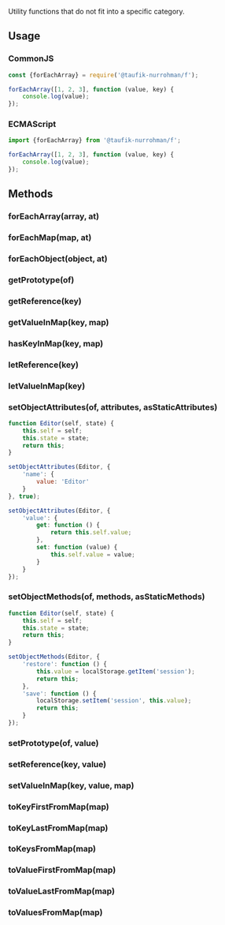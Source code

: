 Utility functions that do not fit into a specific category.

Usage
-----

### CommonJS

~~~ js
const {forEachArray} = require('@taufik-nurrohman/f');

forEachArray([1, 2, 3], function (value, key) {
    console.log(value);
});
~~~

### ECMAScript

~~~ js
import {forEachArray} from '@taufik-nurrohman/f';

forEachArray([1, 2, 3], function (value, key) {
    console.log(value);
});
~~~

Methods
-------

### forEachArray(array, at)

### forEachMap(map, at)

### forEachObject(object, at)

### getPrototype(of)

### getReference(key)

### getValueInMap(key, map)

### hasKeyInMap(key, map)

### letReference(key)

### letValueInMap(key)

### setObjectAttributes(of, attributes, asStaticAttributes)

~~~ js
function Editor(self, state) {
    this.self = self;
    this.state = state;
    return this;
}

setObjectAttributes(Editor, {
    'name': {
        value: 'Editor'
    }
}, true);

setObjectAttributes(Editor, {
    'value': {
        get: function () {
            return this.self.value;
        },
        set: function (value) {
            this.self.value = value;
        }
    }
});
~~~

### setObjectMethods(of, methods, asStaticMethods)

~~~ js
function Editor(self, state) {
    this.self = self;
    this.state = state;
    return this;
}

setObjectMethods(Editor, {
    'restore': function () {
        this.value = localStorage.getItem('session');
        return this;
    },
    'save': function () {
        localStorage.setItem('session', this.value);
        return this;
    }
});
~~~

### setPrototype(of, value)

### setReference(key, value)

### setValueInMap(key, value, map)

### toKeyFirstFromMap(map)

### toKeyLastFromMap(map)

### toKeysFromMap(map)

### toValueFirstFromMap(map)

### toValueLastFromMap(map)

### toValuesFromMap(map)